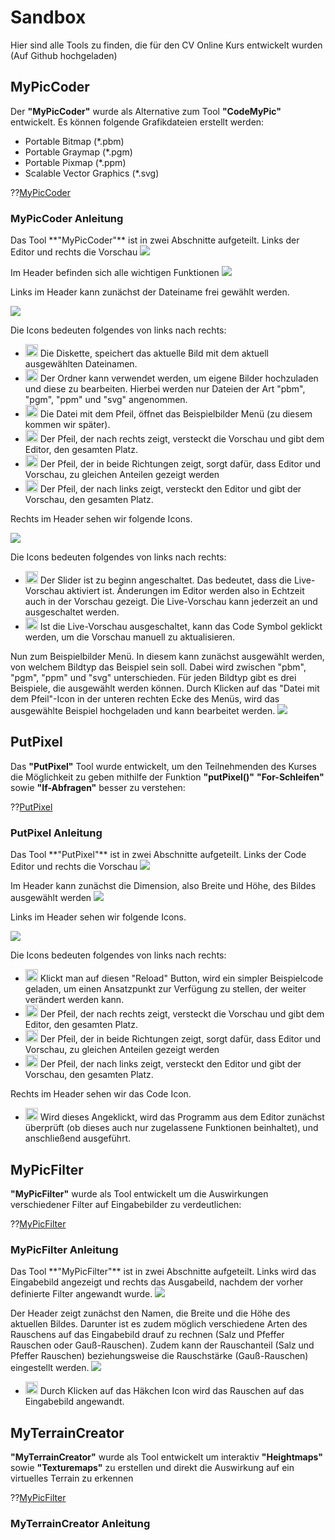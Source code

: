 <!--
author:     Leon Endris

email:      leendris@uni-koblenz.de

version:    0.1.0

language:   de

narrator:   Deutsch Female

comment:    Dies ist die Sandbox für den
            CV Online Kurs. Alle Tools, die für
            den Kurs entwickelt wurden werden 
            hier aufgelistet und kurz beschrieben

link:       ../CSS/Main.css

script:     ../JavaScript/LiaScriptCustom.js

-->

# Sandbox
Hier sind alle Tools zu finden, die für den CV Online Kurs entwickelt wurden
(Auf Github hochgeladen)
 
## MyPicCoder
Der **"MyPicCoder"** wurde als Alternative zum Tool **"CodeMyPic"** entwickelt. Es können folgende Grafikdateien erstellt werden:

* Portable Bitmap (*.pbm)
* Portable Graymap (*.pgm)
* Portable Pixmap (*.ppm)
* Scalable Vector Graphics (*.svg)

??[MyPicCoder](https://shortytwo42.github.io/InteractiveCodingTools/InteractiveCodingTools/HTML/MyPicCoder.html)

### MyPicCoder Anleitung
<div class="instruction">
    <p>
        Das Tool **"MyPicCoder"** ist in zwei Abschnitte aufgeteilt. Links der Editor und rechts die Vorschau
        <img src="../Images/Tools/MyPicCoder/MyPicCoder_overview.png">
    </p>
    <p>
        Im Header befinden sich alle wichtigen Funktionen
        <img src="../Images/Tools/MyPicCoder/MyPicCoder_header.png">
    </p>
    <p>
        Links im Header kann zunächst der Dateiname frei gewählt werden. 
        <p><img src="../Images/Tools/MyPicCoder/MyPicCoder_header_left.png"></p>
        Die Icons bedeuten folgendes von links nach rechts:
        <ul>
            <li><img src="../CSS/fontawesome/downloaded_svgs/floppy-disk-solid.svg" width="20" height="20"> Die Diskette, speichert das aktuelle Bild mit dem aktuell ausgewählten Dateinamen.</li>
            <li><img src="../CSS/fontawesome/downloaded_svgs/folder-open-solid.svg" width="20" height="20"> Der Ordner kann verwendet werden, um eigene Bilder hochzuladen und diese zu bearbeiten. Hierbei werden nur Dateien der Art "pbm", "pgm", "ppm" und "svg" angenommen.</li>
            <li><img src="../CSS/fontawesome/downloaded_svgs/file-arrow-up-solid.svg" width="20" height="20"> Die Datei mit dem Pfeil, öffnet das Beispielbilder Menü (zu diesem kommen wir später).</li>
            <li><img src="../CSS/fontawesome/downloaded_svgs/arrow-right-solid.svg" width="20" height="20"> Der Pfeil, der nach rechts zeigt, versteckt die Vorschau und gibt dem Editor, den gesamten Platz.</li>
            <li><img src="../CSS/fontawesome/downloaded_svgs/arrow-left-solid.svg" width="20" height="20"> Der Pfeil, der in beide Richtungen zeigt, sorgt dafür, dass Editor und Vorschau, zu gleichen Anteilen gezeigt werden</li>
            <li><img src="../CSS/fontawesome/downloaded_svgs/arrows-left-right-solid.svg" width="20" height="20"> Der Pfeil, der nach links zeigt, versteckt den Editor und gibt der Vorschau, den gesamten Platz.</li>
        </ul>
    </p>
    <p>
        Rechts im Header sehen wir folgende Icons.
        <p><img src="../Images/Tools/MyPicCoder/MyPicCoder_header_right.png"></p>
        Die Icons bedeuten folgendes von links nach rechts:
        <ul>
            <li><img src="../CSS/fontawesome/downloaded_svgs/slider.svg" width="20" height="20"> Der Slider ist zu beginn angeschaltet. Das bedeutet, dass die Live-Vorschau aktiviert ist. Änderungen im Editor werden also in Echtzeit auch in der Vorschau gezeigt. Die Live-Vorschau kann jederzeit an und ausgeschaltet werden.</li>
            <li><img src="../CSS/fontawesome/downloaded_svgs/code-solid.svg" width="20" height="20"> Ist die Live-Vorschau ausgeschaltet, kann das Code Symbol geklickt werden, um die Vorschau manuell zu aktualisieren.</li>
        </ul>
    </p>
    <p>
        Nun zum Beispielbilder Menü. In diesem kann zunächst ausgewählt werden, von welchem Bildtyp das Beispiel sein soll. Dabei wird zwischen "pbm", "pgm", "ppm" und "svg" unterschieden. Für jeden Bildtyp gibt es drei Beispiele, die ausgewählt werden können. Durch Klicken auf das "Datei mit dem Pfeil"-Icon in der unteren rechten Ecke des Menüs, wird das ausgewählte Beispiel hochgeladen und kann bearbeitet werden.
        <img src="../Images/Tools/MyPicCoder/MyPicCoder_example_pictures.png">
    </p>
</div>

## PutPixel
Das **"PutPixel"** Tool wurde entwickelt, um den Teilnehmenden des Kurses die Möglichkeit zu geben mithilfe der Funktion **"putPixel()"** **"For-Schleifen"** sowie **"If-Abfragen"** besser zu verstehen:

??[PutPixel](https://shortytwo42.github.io/InteractiveCodingTools/InteractiveCodingTools/HTML/PutPixel.html)

### PutPixel Anleitung
<div class="instruction">
    <p>
        Das Tool **"PutPixel"** ist in zwei Abschnitte aufgeteilt. Links der Code Editor und rechts die Vorschau
        <img src="../Images/Tools/PutPixel/PutPixel_overview.png">
    </p>
    <p>
        Im Header kann zunächst die Dimension, also Breite und Höhe, des Bildes ausgewählt werden
        <img src="../Images/Tools/PutPixel/PutPixel_header.png">
    </p>
    <p>
        Links im Header sehen wir folgende Icons.
        <p><img src="../Images/Tools/PutPixel/PutPixel_header_left.png"></p>
        Die Icons bedeuten folgendes von links nach rechts:
        <ul>
            <li><img src="../CSS/fontawesome/downloaded_svgs/arrow-rotate-right-solid.svg" width="20" height="20"> Klickt man auf diesen "Reload" Button, wird ein simpler Beispielcode geladen, um einen Ansatzpunkt zur Verfügung zu stellen, der weiter verändert werden kann.</li>
            <li><img src="../CSS/fontawesome/downloaded_svgs/arrow-right-solid.svg" width="20" height="20"> Der Pfeil, der nach rechts zeigt, versteckt die Vorschau und gibt dem Editor, den gesamten Platz.</li>
            <li><img src="../CSS/fontawesome/downloaded_svgs/arrow-left-solid.svg" width="20" height="20"> Der Pfeil, der in beide Richtungen zeigt, sorgt dafür, dass Editor und Vorschau, zu gleichen Anteilen gezeigt werden</li>
            <li><img src="../CSS/fontawesome/downloaded_svgs/arrows-left-right-solid.svg" width="20" height="20"> Der Pfeil, der nach links zeigt, versteckt den Editor und gibt der Vorschau, den gesamten Platz.</li>
        </ul> 
    </p>
    <p>
        Rechts im Header sehen wir das Code Icon.
        <ul>
            <li><img src="../CSS/fontawesome/downloaded_svgs/code-solid.svg" width="20" height="20"> Wird dieses Angeklickt, wird das Programm aus dem Editor zunächst überprüft (ob dieses auch nur zugelassene Funktionen beinhaltet), und anschließend ausgeführt.</li>
       </ul> 
    </p>
</div>

## MyPicFilter
**"MyPicFilter"** wurde als Tool entwickelt um die Auswirkungen verschiedener Filter auf Eingabebilder zu verdeutlichen:

??[MyPicFilter](https://shortytwo42.github.io/InteractiveCodingTools/InteractiveCodingTools/HTML/MyPicFilter.html)

### MyPicFilter Anleitung
<div class="instruction">
    <p>
        Das Tool **"MyPicFilter"** ist in zwei Abschnitte aufgeteilt. Links wird das Eingabebild angezeigt und rechts das Ausgabeild, nachdem der vorher definierte Filter angewandt wurde.
        <img src="../Images/Tools/MyPicFilter/MyPicFilter_overview.png">
    </p>
    <p>
        Der Header zeigt zunächst den Namen, die Breite und die Höhe des aktuellen Bildes. Darunter ist es zudem möglich verschiedene Arten des Rauschens auf das Eingabebild drauf zu rechnen (Salz und Pfeffer Rauschen oder Gauß-Rauschen). Zudem kann der Rauschanteil (Salz und Pfeffer Rauschen) beziehungsweise die Rauschstärke (Gauß-Rauschen) eingestellt werden. 
        <img src="../Images/Tools/MyPicFilter/MyPicFilter_header.png">
        <ul>
            <li><img src="../CSS/fontawesome/downloaded_svgs/square-check-solid.svg" width="20" height="20"> Durch Klicken auf das Häkchen Icon wird das Rauschen auf das Eingabebild angewandt.</li>
       </ul>
    </p>
    <!--  -->
</div>


## MyTerrainCreator
**"MyTerrainCreator"** wurde als Tool entwickelt um interaktiv **"Heightmaps"** sowie **"Texturemaps"** zu erstellen und direkt die Auswirkung auf ein virtuelles Terrain zu erkennen

??[MyPicFilter](https://shortytwo42.github.io/InteractiveCodingTools/InteractiveCodingTools/HTML/MyTerrainCreator.html)

### MyTerrainCreator Anleitung
<div>
    <p>
    </p>
</div>

